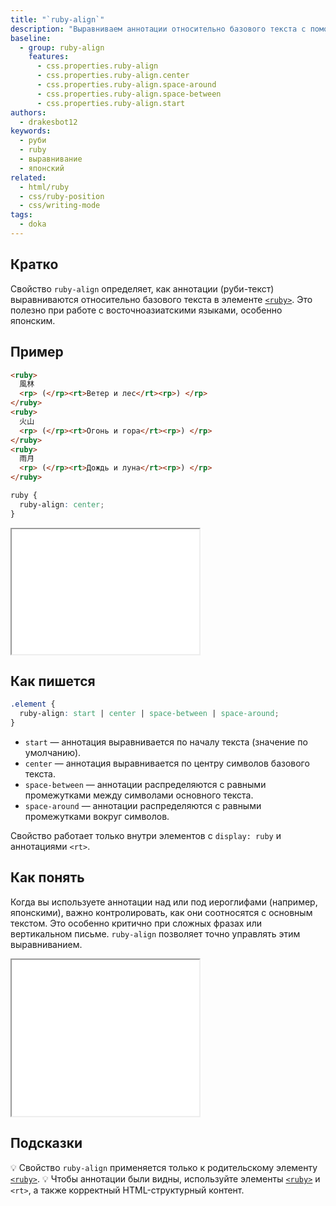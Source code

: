 ```yaml
---
title: "`ruby-align`"
description: "Выравниваем аннотации относительно базового текста с помощью нативного CSS!"
baseline:
  - group: ruby-align
    features:
      - css.properties.ruby-align
      - css.properties.ruby-align.center
      - css.properties.ruby-align.space-around
      - css.properties.ruby-align.space-between
      - css.properties.ruby-align.start
authors:
  - drakesbot12
keywords:
  - руби
  - ruby
  - выравнивание
  - японский
related:
  - html/ruby
  - css/ruby-position
  - css/writing-mode
tags:
  - doka
---
```


## Кратко

Свойство `ruby-align` определяет, как аннотации (руби-текст) выравниваются относительно базового текста в элементе [`<ruby>`](/html/ruby/). Это полезно при работе с восточноазиатскими языками, особенно японским.

## Пример

```html
<ruby>
  風林
  <rp> (</rp><rt>Ветер и лес</rt><rp>) </rp>
</ruby>
<ruby>
  火山
  <rp> (</rp><rt>Огонь и гора</rt><rp>) </rp>
</ruby>
<ruby>
  雨月
  <rp> (</rp><rt>Дождь и луна</rt><rp>) </rp>
</ruby>
```

```css
ruby {
  ruby-align: center;
}
```

<iframe title="Выравнивание аннотаций ruby-align" src="demos/basic/" height="200"></iframe>

## Как пишется

```css
.element {
  ruby-align: start | center | space-between | space-around;
}
```

- `start` — аннотация выравнивается по началу текста (значение по умолчанию).
- `center` — аннотация выравнивается по центру символов базового текста.
- `space-between` — аннотации распределяются с равными промежутками между символами основного текста.
- `space-around` — аннотации распределяются с равными промежутками вокруг символов.

Свойство работает только внутри элементов с `display: ruby` и аннотациями `<rt>`.

## Как понять

Когда вы используете аннотации над или под иероглифами (например, японскими), важно контролировать, как они соотносятся с основным текстом. Это особенно критично при сложных фразах или вертикальном письме. `ruby-align` позволяет точно управлять этим выравниванием.

<iframe title="Интерактивная демка по ruby-align" src="demos/practis/" height="250"></iframe>

## Подсказки

💡 Свойство `ruby-align` применяется только к родительскому элементу [`<ruby>`](/html/ruby/).
💡 Чтобы аннотации были видны, используйте элементы [`<ruby>`](/html/ruby/) и `<rt>`, а также корректный HTML-структурный контент.
